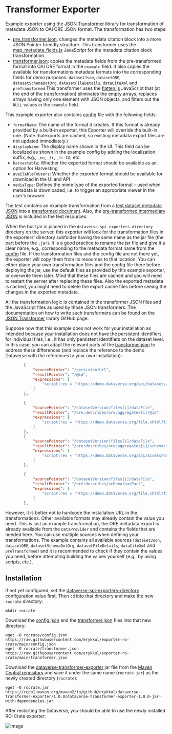 # Transformer Exporter

Example exporter using the [JSON Transformer](https://github.com/erykKul/json-transformer) library for transformation of metadata JSON to OAI ORE JSON format. The transformation has two steps:
- [pre_transformer.json](/transformer-example/src/main/resources//pre_transformer/pre_transformer.json): changes the metadata citation block into a more JSON Pointer friendly structure. This transformer uses the [map_metadata_fields.js](/transformer-example/src/main/resources/pre_transformer/js/map_metadata_fields.js) JavaScript for the metadata citation block transformation.
- [transformer.json](/transformer-example/src/main/resources/transformer.json): copies the metadata fields from the pre-transformed format into OAI ORE format in the `example` field. It also copies the available for transformations metadata formats into the corresponding fields for demo purposes: `datasetJson`, `datasetORE`, `datasetSchemaDotOrg`, `datasetFileDetails`, `dataCiteXml` and `preTransformed`.This transformer uses the [flatten.js](/transformer-example/src/main/resources/js/flatten.js) JavaScript that (at the end of the transformation) eliminates the empty arrays, replaces arrays having only one element with JSON objects, and filters out the `NULL` values in the `example` field.

This example exporter also contains [config](/transformer-example/src/main/resources/config.json) file with the following fields:
- `formatName`: The name of the format it creates. If this format is already provided by a built-in exporter, this Exporter will override the built-in one. (Note thatexports are cached, so existing metadata export files are not updated immediately.)
- `displayName`: The display name shown in the UI. This field can be localized as shown in the example config by adding the localization suffix, e.g., `_en`, `_fr`, `_fr-CA`, etc.
- `harvestable`: Whether the exported format should be available as an option for Harvesting
- `availableToUsers`: Whether the exported format should be available for download in the UI and API
- `mediaType`: Defines the mime type of the exported format - used when metadata is downloaded, i.e. to trigger an appropriate viewer in the user's browser.

The test contains an example transformation from a [test dataset metadata JSON](/transformer-example/src/test/resources/source.json) into a [transformed document](/transformer-example/src/test/resources/result.json). Also, the [pre-transformed intermediary JSON](/transformer-example/src/test/resources/pre_transformed.json) is included in the test resources.

When the built jar is placed in the `dataverse.spi.exporters.directory` directory on the server, this exporter will look for the transformation files in the exporters' directory subfolder having the same name as the jar file (the part before the `.jar`). It is a good practice to rename the jar file and give it a clear name, e.g., corresponding to the metadata format name from the [config](/transformer-example/src/main/resources/config.json) file. If the transformation files and the config file are not there yet, the exporter will copy them from its resources to that location. You can either place your own transformation files and the config file there before deploying the jar, use the default files as provided by this example exporter, or overwrite them later. Mind that these files are cached and you will need to restart the server after replacing these files. Also the exported metadata is cached, you might need to delete the export cache files before seeing the changes in the exported metadata.

All the transformation logic is contained in the transformer JSON files and the JavaScript files as used by those JSON transformers. The documentation on how to write such transformers can be found on the [JSON Transformer](https://github.com/erykKul/json-transformer?tab=readme-ov-file#json-transformer) library GitHub page.

Suppose now that this example does not work for your installation as intended because your installation does not have the persistent identifiers for individual files, i.e., it has only persistent identifiers on the dataset level. In this case, you can adapt the relevant parts of the [transformer.json](/transformer-example/src/main/resources/transformer.json) to address these differences (and replace the reference to the demo Dataverse with the references to your own installation):

```json
        {
            "sourcePointer": "/persistentUrl",
            "resultPointer": "/@id",
            "expressions": [
                "script(res = 'https://demo.dataverse.org/api/datasets/export?exporter=OAI_ORE&persistentId=' + x)"
            ]
        },
```
```json
        {
            "sourcePointer": "/datasetVersion/files[i]/dataFile",
            "resultPointer": "/ore:describes/ore:aggregates[i]/@id",
            "expressions": [
                "script(res = 'https://demo.dataverse.org/file.xhtml?fileId=' + x.id)"
            ]
        },
        {
            "sourcePointer": "/datasetVersion/files[i]/dataFile",
            "resultPointer": "/ore:describes/ore:aggregates[i]/schema:sameAs",
            "expressions": [
                "script(res = 'https://demo.dataverse.org/api/access/datafile/' + x.id)"
            ]
        },
```
```json
        {
            "sourcePointer": "/datasetVersion/files[i]/dataFile",
            "resultPointer": "/ore:describes/schema:hasPart",
            "expressions": [
                "script(res = 'https://demo.dataverse.org/file.xhtml?fileId=' + x.id)"
            ]
        },
```

However, it is better not to hardcode the installation URL in the transformations. Other available formats may already contain the value you need. This is just an example transformation, the ORE metadata export is already available from the `DataProvider` and contains the fields that are needed here. You can use multiple sources when defining your transformations. The example contains all available sources (`datasetJson`, `datasetORE`, `datasetSchemaDotOrg`, `datasetFileDetails`, `dataCiteXml` and `preTransformed`) and it is recommended to check if they contain the values you need, before attempting building the values yourself (e.g., by using scripts, etc.).

## Installation

If not yet configured, set the [dataverse-spi-exporters-directory](https://guides.dataverse.org/en/latest/installation/config.html#dataverse-spi-exporters-directory) configuration value first. Then `cd` into that directory and make the new `rocrate` directory:

```shell
mkdir rocrate
```

Download the [config.json](/config.json) and the [transformer.json](/transformer.json) files into that new directory:

```shell
wget -O rocrate/config.json https://raw.githubusercontent.com/erykkul/exporter-ro-crate/main/config.json
wget -O rocrate/transformer.json https://raw.githubusercontent.com/erykkul/exporter-ro-crate/main/transformer.json
```

Download the [dataverse-transformer-exporter](https://github.com/ErykKul/dataverse-transformer-exporter/) jar file from the [Maven Central repository](https://central.sonatype.com/artifact/io.github.erykkul/dataverse-transformer-exporter/versions) and save it under the same name (`rocrate.jar`) as the newly created directory (`rocrate`):

```shell
wget -O rocrate.jar https://repo1.maven.org/maven2/io/github/erykkul/dataverse-transformer-exporter/1.0.0/dataverse-transformer-exporter-1.0.0-jar-with-dependencies.jar
```

After restarting the Dataverse, you should be able to use the newly installed RO-Crate exporter:

![image](https://github.com/ErykKul/exporter-ro-crate/assets/101262459/27203e12-5a38-45cb-bf7f-eaa76d5c432a)